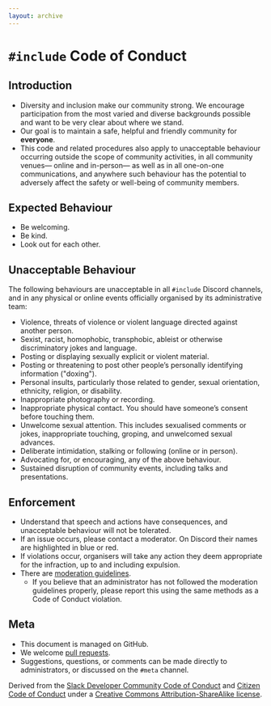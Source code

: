 ```yaml
---
layout: archive
---
```


`#include` Code of Conduct
==========================

Introduction
------------

- Diversity and inclusion make our community strong. We encourage participation from the most varied and diverse backgrounds possible and want to be very clear about where we stand.
- Our goal is to maintain a safe, helpful and friendly community for **everyone**.
- This code and related procedures also apply to unacceptable behaviour occurring outside the scope of community activities, in all community venues— online and in-person— as well as in all one-on-one communications, and anywhere such behaviour has the potential to adversely affect the safety or well-being of community members.

Expected Behaviour
-----------------

- Be welcoming.
- Be kind.
- Look out for each other.

Unacceptable Behaviour
---------------------

The following behaviours are unacceptable in all `#include` Discord channels, and in any physical or online events officially organised by its administrative team:

- Violence, threats of violence or violent language directed against another person.
- Sexist, racist, homophobic, transphobic, ableist or otherwise discriminatory jokes and language.
- Posting or displaying sexually explicit or violent material.
- Posting or threatening to post other people’s personally identifying information ("doxing").
- Personal insults, particularly those related to gender, sexual orientation, ethnicity, religion, or disability.
- Inappropriate photography or recording.
- Inappropriate physical contact. You should have someone’s consent before touching them.
- Unwelcome sexual attention. This includes sexualised comments or jokes, inappropriate touching, groping, and unwelcomed sexual advances.
- Deliberate intimidation, stalking or following (online or in person).
- Advocating for, or encouraging, any of the above behaviour.
- Sustained disruption of community events, including talks and presentations.

Enforcement
-----------

- Understand that speech and actions have consequences, and unacceptable behaviour will not be tolerated.
- If an issue occurs, please contact a moderator. On Discord their names are highlighted in blue or red.
- If violations occur, organisers will take any action they deem appropriate for the infraction, up to and including expulsion.
- There are [moderation guidelines]({{site.baseurl}}/moderation).
  - If you believe that an administrator has not followed the moderation guidelines properly, please report this using the same methods as a Code of Conduct violation.

Meta
----

- This document is managed on GitHub.
- We welcome [pull requests](https://github.com/include-cpp/include-cpp.github.io).
- Suggestions, questions, or comments can be made directly to administrators, or discussed on the `#meta` channel.

Derived from the [Slack Developer Community Code of Conduct](https://api.slack.com/docs/community-code-of-conduct) and [Citizen Code of Conduct](http://citizencodeofconduct.org/) under a [Creative Commons Attribution-ShareAlike license](http://creativecommons.org/licenses/by-sa/3.0/).
